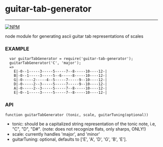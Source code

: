 # guitar-tab-generator
----------------

[![NPM](https://nodei.co/npm/guitar-tab-generator.png)](https://nodei.co/npm/guitar-tab-generator/)

node module for generating ascii guitar tab representations of scales

### EXAMPLE

``` 
  var guitarTabGenerator = require('guitar-tab-generator');
  guitarTabGenerator('C', 'major');
  => 
    E|-0--1-----3-----5-----7--8-----10----12-|
    B|-0--1-----3-----5--6-----8-----10----12-|
    G|-0-----2-----4--5-----7-----9--10----12-|
    D|-0-----2--3-----5-----7-----9--10----12-|
    A|-0-----2--3-----5-----7--8-----10----12-|
    E|-0--1-----3-----5-----7--8-----10----12-|

```

### API

`function guitarTabGenerator (tonic, scale, guitarTuning(optional))` 

- tonic: should be a capitalized string representation of the tonic note, i.e, "C", "D", "D#". (note: does not recognize flats, only sharps, ONLY!)
- scale: currently handles 'major', and 'minor'
- guitarTuning: optional, defaults to ['E', 'A', 'D', 'G', 'B', 'E']. 